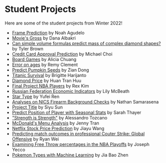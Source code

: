 # Student Projects

Here are some of the student projects from Winter 2022!

* [Frame Prediction](StudentProjects/NoahAgudelo) by Noah Agudelo
* [Movie's Gross](StudentProjects/DanaAlbakri) by Dana Albakri
* [Can simple volume formulas predict mass of complex diamond shapes?](StudentProjects/TylerBrown) by Tyler Brown
* [Credit Card Approval Prediction](StudentProjects/MichaelChoi) by Michael Choi
* [Board Games](StudentProjects/AliciaChuang) by Alicia Chuang
* [Error on ages](StudentProjects/RemyClement) by Remy Clement
* [Predict Pumpkin Seeds](StudentProjects/ZianDong) by Zian Dong
* [Titanic Survival](StudentProjects/BrigitteHarijanto) by Brigitte Harijanto
* [Diamond Price](StudentProjects/HuanTranHuu) by Huan Tran Huu
* [Final Project NBA Players](StudentProjects/RexKim) by Rex Kim
* [Russian Federation Economic Indicators](StudentProjects/LilyMcBeath) by Lily McBeath
* [Star Type](StudentProjects/YufeiRen) by Yufei Ren
* [Analyses on NICS Firearm Background Checks](StudentProjects/NathanSamarasena) by Nathan Samarasena
* [Project Title](StudentProjects/SiyuSun) by Siyu Sun
* [Predict Position of Player with Seasonal Stats](StudentProjects/SarahThayer) by Sarah Thayer
* ["Strength is Strength"](StudentProjects/AlessandroTozcano) by Alessandro Tozcano
* [McDonald's Menu Analysis](StudentProjects/JennyTran) by Jenny Tran
* [Netflix Stock Price Prediction](StudentProjects/JiayuWang) by Jiayu Wang
* [Predicting match outcomes in professional Couter Strike: Global Offensive](StudentProjects/RyanWei) by Ryan Wei
* [Examining Free Throw percentages in the NBA Playoffs](StudentProjects/JosephYecco) by Joseph Yecco
* [Pokemon Types with Machine Learning](StudentProjects/JiaBaoZhen) by Jia Bao Zhen
